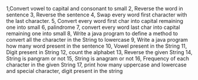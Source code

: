 
1,Convert vowel to capital and consonant to small
2, Reverse the word in sentence
3, Reverse the sentence
4, Swap every word first character with the last character.
5, Convert every word first char into capital remaining one into small
6, palindrome
7, convert every word last char into capital remaining one into small
8, Write a java program to define a method to convert all the character in the String to lowercase
9, Write a java program how many word present in the sentence
10, Vowel present in the String
11, Digit present in String
12, count the alphabet
13, Reverse the given String
14, String is pangram or not
15, String is anagram or not
16, Frequency of each character in the given String
17, print how many uppercase and lowercase and special character, digit present in the string
